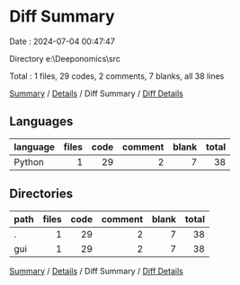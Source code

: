 # Diff Summary

Date : 2024-07-04 00:47:47

Directory e:\\Deeponomics\\src

Total : 1 files,  29 codes, 2 comments, 7 blanks, all 38 lines

[Summary](results.md) / [Details](details.md) / Diff Summary / [Diff Details](diff-details.md)

## Languages
| language | files | code | comment | blank | total |
| :--- | ---: | ---: | ---: | ---: | ---: |
| Python | 1 | 29 | 2 | 7 | 38 |

## Directories
| path | files | code | comment | blank | total |
| :--- | ---: | ---: | ---: | ---: | ---: |
| . | 1 | 29 | 2 | 7 | 38 |
| gui | 1 | 29 | 2 | 7 | 38 |

[Summary](results.md) / [Details](details.md) / Diff Summary / [Diff Details](diff-details.md)